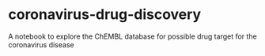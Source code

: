 # coronavirus-drug-discovery
A notebook to explore the ChEMBL database for possible drug target for the coronavirus disease
